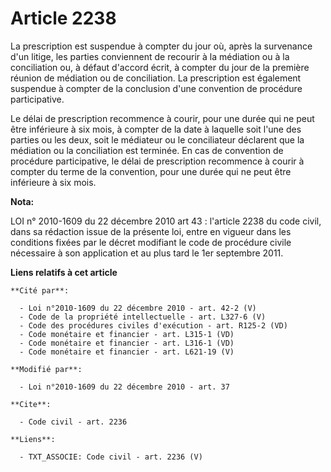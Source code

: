 # Article 2238

La prescription est suspendue à compter du jour où, après la survenance d'un litige, les parties conviennent de recourir à la
médiation ou à la conciliation ou, à défaut d'accord écrit, à compter du jour de la première réunion de médiation ou de
conciliation. La prescription est également suspendue à compter de la conclusion d'une convention de procédure participative.

Le délai de prescription recommence à courir, pour une durée qui ne peut être inférieure à six mois, à compter de la date à
laquelle soit l'une des parties ou les deux, soit le médiateur ou le conciliateur déclarent que la médiation ou la
conciliation est terminée. En cas de convention de procédure participative, le délai de prescription recommence à courir à
compter du terme de la convention, pour une durée qui ne peut être inférieure à six mois.

**Nota:**

LOI n° 2010-1609 du 22 décembre 2010 art 43 : l'article 2238 du code civil, dans sa rédaction issue de la présente loi, entre
en vigueur dans les conditions fixées par le décret modifiant le code de procédure civile nécessaire à son application et au
plus tard le 1er septembre 2011.

**Liens relatifs à cet article**

	**Cité par**:

	  - Loi n°2010-1609 du 22 décembre 2010 - art. 42-2 (V)
	  - Code de la propriété intellectuelle - art. L327-6 (V)
	  - Code des procédures civiles d'exécution - art. R125-2 (VD)
	  - Code monétaire et financier - art. L315-1 (VD)
	  - Code monétaire et financier - art. L316-1 (VD)
	  - Code monétaire et financier - art. L621-19 (V)

	**Modifié par**:

	  - Loi n°2010-1609 du 22 décembre 2010 - art. 37

	**Cite**:

	  - Code civil - art. 2236

	**Liens**:

	  - TXT_ASSOCIE: Code civil - art. 2236 (V)
